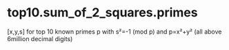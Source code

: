 # top10.sum_of_2_squares.primes
[x,y,s] for top 10 known primes p with s²=-1 (mod p) and p=x²+y² (all above 6million decimal digits)
